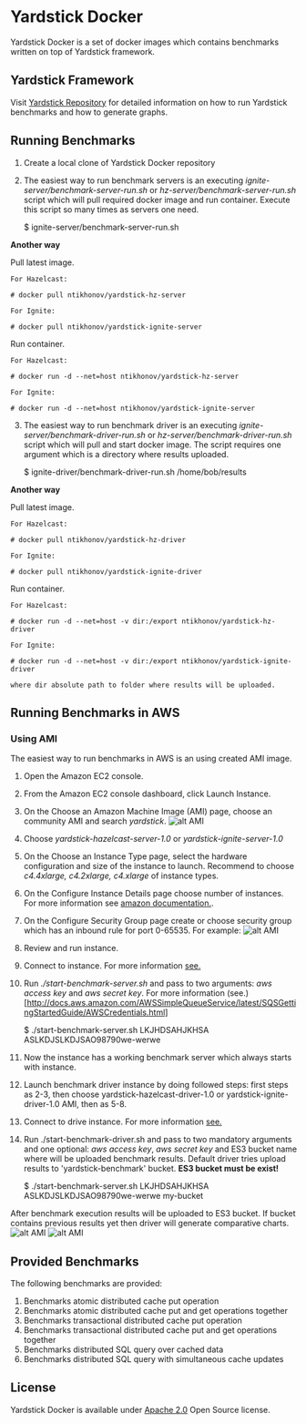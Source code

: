 # Yardstick Docker
Yardstick Docker is a set of docker images which contains benchmarks written on top of Yardstick framework.

## Yardstick Framework
Visit <a href="https://github.com/gridgain/yardstick" target="_blank">Yardstick Repository</a> for detailed information
on how to run Yardstick benchmarks and how to generate graphs.

## Running Benchmarks
1. Create a local clone of Yardstick Docker repository
2. The easiest way to run benchmark servers is an executing *ignite-server/benchmark-server-run.sh* or *hz-server/benchmark-server-run.sh* script which will pull required docker image and run container. Execute this script so many times as servers one need.

    $ ignite-server/benchmark-server-run.sh


**Another way**

Pull latest image.

    For Hazelcast:

    # docker pull ntikhonov/yardstick-hz-server

    For Ignite:

    # docker pull ntikhonov/yardstick-ignite-server

Run container.

    For Hazelcast:

    # docker run -d --net=host ntikhonov/yardstick-hz-server

    For Ignite:

    # docker run -d --net=host ntikhonov/yardstick-ignite-server

3. The easiest way to run benchmark driver is an executing *ignite-server/benchmark-driver-run.sh* or *hz-server/benchmark-driver-run.sh* script which will pull and start docker image. The script requires one argument which is a directory where results uploaded.

    $ ignite-driver/benchmark-driver-run.sh /home/bob/results


**Another way**

Pull latest image.

    For Hazelcast:

    # docker pull ntikhonov/yardstick-hz-driver

    For Ignite:

    # docker pull ntikhonov/yardstick-ignite-driver

Run container.

    For Hazelcast:

    # docker run -d --net=host -v dir:/export ntikhonov/yardstick-hz-driver

    For Ignite:

    # docker run -d --net=host -v dir:/export ntikhonov/yardstick-ignite-driver

    where dir absolute path to folder where results will be uploaded.

## Running Benchmarks in AWS
### Using AMI
The easiest way to run benchmarks in AWS is an using created AMI image.

1. Open the Amazon EC2 console.
2. From the Amazon EC2 console dashboard, click Launch Instance.
3. On the Choose an Amazon Machine Image (AMI) page, choose an community AMI and search *yardstick*.
![alt AMI](https://raw.githubusercontent.com/ntikhonov/yardstick-docker/master/img/bench-AMIs.png)
4. Choose *yardstick-hazelcast-server-1.0* or *yardstick-ignite-server-1.0*
5. On the Choose an Instance Type page, select the hardware configuration and size of the instance to launch. Recommend to choose *c4.4xlarge, c4.2xlarge, c4.xlarge* of instance types.
6. On the Configure Instance Details page choose number of instances. For more information see [amazon documentation.](https://aws.amazon.com/ru/documentation/).
7. On the Configure Security Group page create or choose security group which has an inbound rule for port 0-65535. For example:
![alt AMI](https://raw.githubusercontent.com/ntikhonov/yardstick-docker/master/img/bench-rul.png)
8. Review and run instance.
9. Connect to instance. For more information [see.](http://docs.aws.amazon.com/AWSEC2/latest/UserGuide/AccessingInstances.html)
10. Run *./start-benchmark-server.sh* and pass to two arguments: *aws access key* and *aws secret key*. For more information (see.)[http://docs.aws.amazon.com/AWSSimpleQueueService/latest/SQSGettingStartedGuide/AWSCredentials.html]

    $ ./start-benchmark-server.sh LKJHDSAHJKHSA ASLKDJSLKDJSAO98790we-werwe

11. Now the instance has a working benchmark server which always starts with instance.
12. Launch benchmark driver instance by doing followed steps: first steps as 2-3, then choose yardstick-hazelcast-driver-1.0 or yardstick-ignite-driver-1.0 AMI, then as 5-8.
13. Connect to drive instance. For more information [see.](http://docs.aws.amazon.com/AWSEC2/latest/UserGuide/AccessingInstances.html)
14. Run ./start-benchmark-driver.sh and pass to two mandatory arguments and one optional: *aws access key*, *aws secret key* and ES3 bucket name where will be uploaded benchmark results. Default driver tries upload results to 'yardstick-benchmark' bucket. **ES3 bucket must be exist!**

    $ ./start-benchmark-server.sh LKJHDSAHJKHSA ASLKDJSLKDJSAO98790we-werwe my-bucket

After benchmark execution results will be uploaded to ES3 bucket. If bucket contains previous results yet then driver will generate comparative charts.
![alt AMI](https://raw.githubusercontent.com/ntikhonov/yardstick-docker/master/img/bench-result.png)
![alt AMI](https://raw.githubusercontent.com/ntikhonov/yardstick-docker/master/img/bench-results.png)

## Provided Benchmarks
The following benchmarks are provided:

1. Benchmarks atomic distributed cache put operation
2. Benchmarks atomic distributed cache put and get operations together
3. Benchmarks transactional distributed cache put operation
4. Benchmarks transactional distributed cache put and get operations together
5. Benchmarks distributed SQL query over cached data
6. Benchmarks distributed SQL query with simultaneous cache updates

## License
Yardstick Docker is available under [Apache 2.0](http://www.apache.org/licenses/LICENSE-2.0.html) Open Source license.